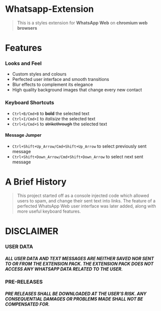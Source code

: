 # Whatsapp-Extension
> This is a styles extension for **WhatsApp Web** on **chromium web browsers**

# Features
### Looks and Feel
- Custom styles and colours
- Perfected user interface and smooth transitions
- Blur effects to complement its elegance
- High quality background images that change every new contact

### Keyboard Shortcuts
- ```Ctrl+B/Cmd+B``` to **bold** the selected text
- ```Ctrl+I/Cmd+I``` to *italisize* the selected text
- ```Ctrl+S/Cmd+S``` to ~~strikethrough~~ the selected text
#### Message Jumper
- ```Ctrl+Shift+Up_Arrow/Cmd+Shift+Up_Arrow``` to select previously sent message
- ```Ctrl+Shift+Down_Arrow/Cmd+Shift+Down_Arrow``` to select next sent message


# A Brief History
> This project started off as a console injected code which allowed users to spam, and change their sent text into links. The feature of a perfected WhatsApp Web user interface was later added, along with more useful keyboard features.

# DISCLAIMER
### USER DATA
##### ALL USER DATA AND TEXT MESSAGES ARE NEITHER SAVED NOR SENT TO OR FROM THE EXTENSION PACK. THE EXTENSION PACK DOES NOT ACCESS ANY WHATSAPP DATA RELATED TO THE USER.
### PRE-RELEASES
##### PRE RELEASES SHALL BE DOWNLOADED AT THE USER'S RISK. ANY CONSEQUENTIAL DAMAGES OR PROBLEMS MADE SHALL NOT BE COMPENSATED FOR.
